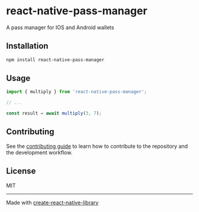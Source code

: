 # react-native-pass-manager

A pass manager for IOS and Android wallets

## Installation

```sh
npm install react-native-pass-manager
```

## Usage

```js
import { multiply } from 'react-native-pass-manager';

// ...

const result = await multiply(3, 7);
```

## Contributing

See the [contributing guide](CONTRIBUTING.md) to learn how to contribute to the repository and the development workflow.

## License

MIT

---

Made with [create-react-native-library](https://github.com/callstack/react-native-builder-bob)
